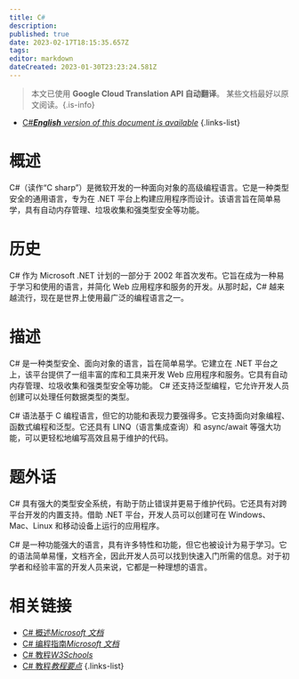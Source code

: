 ```yaml
---
title: C#
description: 
published: true
date: 2023-02-17T18:15:35.657Z
tags: 
editor: markdown
dateCreated: 2023-01-30T23:23:24.581Z
---
```


> 本文已使用 **Google Cloud Translation API 自动翻译**。
某些文档最好以原文阅读。{.is-info}
- [C#***English** version of this document is available*](/en/Knowledge-base/Dictionary/c)
{.links-list}


# 概述

C\#（读作“C sharp”）是微软开发的一种面向对象的高级编程语言。它是一种类型安全的通用语言，专为在 .NET 平台上构建应用程序而设计。该语言旨在简单易学，具有自动内存管理、垃圾收集和强类型安全等功能。

# 历史

C\# 作为 Microsoft .NET 计划的一部分于 2002 年首次发布。它旨在成为一种易于学习和使用的语言，并简化 Web 应用程序和服务的开发。从那时起，C\# 越来越流行，现在是世界上使用最广泛的编程语言之一。

# 描述

C\# 是一种类型安全、面向对象的语言，旨在简单易学。它建立在 .NET 平台之上，该平台提供了一组丰富的库和工具来开发 Web 应用程序和服务。它具有自动内存管理、垃圾收集和强类型安全等功能。 C\# 还支持泛型编程，它允许开发人员创建可以处理任何数据类型的类型。

C\# 语法基于 C 编程语言，但它的功能和表现力要强得多。它支持面向对象编程、函数式编程和泛型。它还具有 LINQ（语言集成查询）和 async/await 等强大功能，可以更轻松地编写高效且易于维护的代码。

# 题外话

C\# 具有强大的类型安全系统，有助于防止错误并更易于维护代码。它还具有对跨平台开发的内置支持。借助 .NET 平台，开发人员可以创建可在 Windows、Mac、Linux 和移动设备上运行的应用程序。

C\# 是一种功能强大的语言，具有许多特性和功能，但它也被设计为易于学习。它的语法简单易懂，文档齐全，因此开发人员可以找到快速入门所需的信息。对于初学者和经验丰富的开发人员来说，它都是一种理想的语言。

# 相关链接

- [C# 概述*Microsoft 文档*](https://docs.microsoft.com/en-us/dotnet/csharp/)
- [C# 编程指南*Microsoft 文档*](https://docs.microsoft.com/en-us/dotnet/csharp/programming-guide/)
- [C# 教程*W3Schools*](https://www.w3schools.com/cs/default.asp)
- [C# 教程*教程要点*](https://www.tutorialspoint.com/csharp/)
{.links-list}